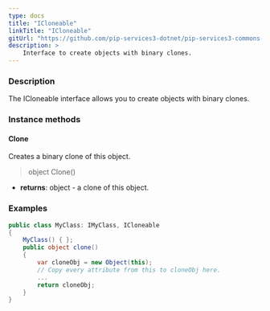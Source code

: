 ```yaml
---
type: docs
title: "ICloneable"
linkTitle: "ICloneable"
gitUrl: "https://github.com/pip-services3-dotnet/pip-services3-commons-dotnet"
description: > 
    Interface to create objects with binary clones.
---
```


### Description

The ICloneable interface allows you to create objects with binary clones. 

### Instance methods

#### Clone
Creates a binary clone of this object.

> object Clone()

- **returns**: object - a clone of this object.

### Examples

```cs
public class MyClass: IMyClass, ICloneable 
{
    MyClass() { };
    public object clone()
    {
        var cloneObj = new Object(this);
        // Copy every attribute from this to cloneObj here.
        ...
        return cloneObj;
    }
}
```
